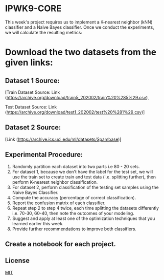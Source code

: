 # IPWK9-CORE
This week's project requires us to implement a K-nearest neighbor (kNN) classifier  and a Naive Bayes classifier. Once we conduct the experiments, we will calculate the resulting metrics:
# Download the two datasets from the given links:

## Dataset 1 Source: 
[Train Dataset Source: Link (https://archive.org/download/train5_202002/train%20%285%29.csv), 

Test Dataset Source: Link (https://archive.org/download/test1_202002/test%20%281%29.csv)]
## Dataset 2 Source: 

[Link (https://archive.ics.uci.edu/ml/datasets/Spambase)]
## Experimental Procedure:

1. Randomly partition each dataset into two parts i.e 80 - 20  sets.
2. For dataset 1, because we don't have the label for the test set, we will use the train set to create train and test data (i.e. splitting further), then perform K-nearest neighbor classification.
3. For dataset 2, perform classification of the testing set samples using the Naive Bayes Classifier.
4. Compute the accuracy (percentage of correct classification).
5. Report the confusion matrix of each classifier.
6. Repeat step 2 to step 4 twice, each time splitting the datasets differently i.e. 70-30, 60-40, then note the outcomes of your modeling.
7. Suggest and apply at least one of the optimization techniques that you learned earlier this week.
8. Provide further recommendations to improve both classifiers.

## Create a notebook for each project.  

## License
[MIT](https://choosealicense.com/licenses/mit/)

